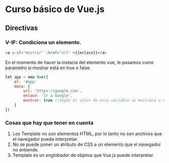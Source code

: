 # Curso básico de Vue.js

## Directivas
 
### **V-IF**: Condiciona un elemento. 

```html
<a v-if="mostrar" :href="url" >{{enlace}}</a>
```
En el momento de hacer la instacia del elemento vue, le pasamos como parametro si mostrar está en true o false. 

```javascript
let app = new Vue({
    el: '#app'
    data: {
        url: 'https://google.com',
        enlace: 'Ir a Google',
        mostrar: true //Según el valor de esta variable se mostrará o no.
    }
})
```
### Cosas que hay que tener en cuenta
1. Los Template no son elementos HTML, por lo tanto no son archivos que el navegador pueda interpretar.
1. No se puede poner un atributo de CSS a un elemento que el navegador no entiende.
1. Template es un englobador de objetos que Vue.js puede interpretar.

